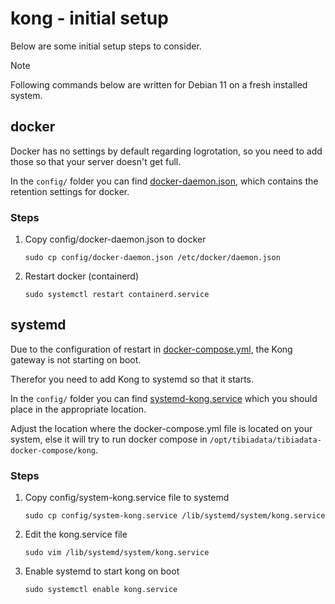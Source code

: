 # kong - initial setup

Below are some initial setup steps to consider.

> [!NOTE]  
> Following commands below are written for Debian 11 on a fresh installed system.

## docker

Docker has no settings by default regarding logrotation, so you need to add those so that your server doesn't get full.

In the `config/` folder you can find [docker-daemon.json](./config/docker-daemon.json), which contains the retention settings for docker.

### Steps

1. Copy config/docker-daemon.json to docker

   ```console
   sudo cp config/docker-daemon.json /etc/docker/daemon.json
   ```

1. Restart docker (containerd)
   ```console
   sudo systemctl restart containerd.service
   ```

## systemd

Due to the configuration of restart in [docker-compose.yml](docker-compose.yml), the Kong gateway is not starting on boot.

Therefor you need to add Kong to systemd so that it starts.

In the `config/` folder you can find [systemd-kong.service](./config/systemd-kong.service) which you should place in the appropriate location.

Adjust the location where the docker-compose.yml file is located on your system, else it will try to run docker compose in `/opt/tibiadata/tibiadata-docker-compose/kong`.

### Steps

1. Copy config/system-kong.service file to systemd

   ```console
   sudo cp config/system-kong.service /lib/systemd/system/kong.service
   ```

1. Edit the kong.service file

   ```console
   sudo vim /lib/systemd/system/kong.service
   ```

1. Enable systemd to start kong on boot

   ```console
   sudo systemctl enable kong.service
   ```
